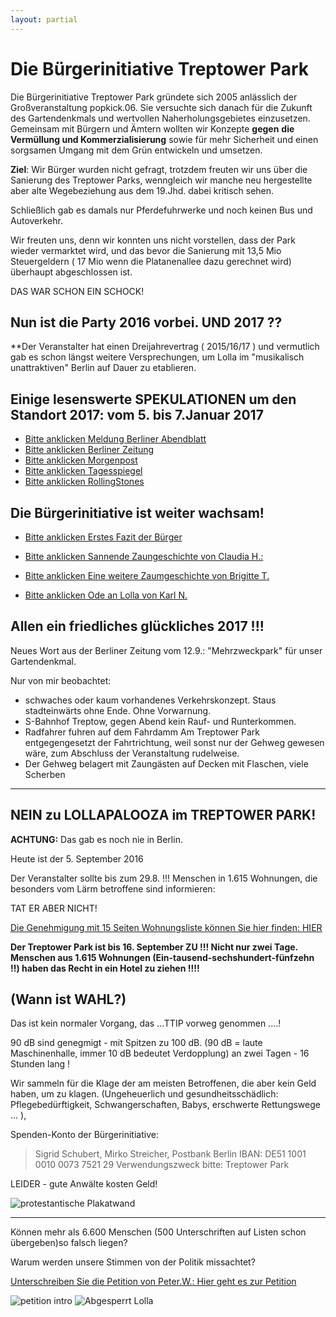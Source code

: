 ```yaml
---
layout: partial
---
```


# Die Bürgerinitiative Treptower Park

Die Bürgerinitiative Treptower Park gründete sich 2005 anlässlich der Großveranstaltung popkick.06. Sie versuchte sich danach für die Zukunft des Gartendenkmals und wertvollen Naherholungsgebietes einzusetzen. Gemeinsam mit Bürgern und Ämtern wollten wir Konzepte <red>**gegen**</red> **die Vermüllung und <red>Kommerzialisierung</red>** sowie für mehr Sicherheit und einen sorgsamen Umgang mit dem Grün entwickeln und umsetzen.

**Ziel**: Wir Bürger wurden nicht gefragt, trotzdem freuten wir uns über die Sanierung des Treptower Parks, wenngleich wir manche neu hergestellte aber alte Wegebeziehung aus dem 19.Jhd. dabei kritisch sehen.

Schließlich gab es damals nur Pferdefuhrwerke und noch keinen Bus und Autoverkehr.

Wir freuten uns, denn wir konnten uns nicht vorstellen, dass der Park wieder vermarktet wird, und das bevor die Sanierung mit 13,5 Mio Steuergeldern ( 17 Mio wenn die Platanenallee dazu gerechnet wird) überhaupt abgeschlossen ist.

DAS WAR SCHON EIN SCHOCK!


## Nun ist die Party 2016 vorbei. UND 2017 ??

**Der Veranstalter hat einen Dreijahrevertrag ( 2015/16/17 ) und vermutlich gab es schon längst weitere Versprechungen, um Lolla im "musikalisch unattraktiven" Berlin auf Dauer zu etablieren.


## Einige lesenswerte <red>SPEKULATIONEN</red> um den Standort 2017: vom 5. bis 7.Januar 2017

- [Bitte anklicken Meldung Berliner Abendblatt](downloads/Abendblatt_7-01-17.pdf)
- [Bitte anklicken Berliner Zeitung](http://www.berliner-zeitung.de/berlin/musik-festival-verwirrung-um-lollapalooza-veranstaltungsort-25482086)
- [Bitte anklicken Morgenpost](https://www.morgenpost.de/brandenburg/article209166155/Lollapalooza-2017-koennte-in-Hoppegarten-stattfinden.html)
- [Bitte anklicken Tagesspiegel](http://www.tagesspiegel.de/berlin/standortsuche-fuer-berliner-festival-lollapalooza-koennte-in-hoppegarten-stattfinden/19210666.html#!kalooga-20590/Hoppegarten)
- [Bitte anklicken RollingStones](https://www.rollingstone.de/lollapalooza-2017-kommt-jetzt-das-maifeld-1124753/)


## Die Bürgerinitiative ist weiter wachsam!

- [Bitte anklicken Erstes Fazit der Bürger](downloads/Presse_Lollapalooza_Fazit.pdf)

- [Bitte anklicken Sannende Zaungeschichte von Claudia H.:](downloads/Lollapalooza%20-%20Endfassung.pdf)

- [Bitte anklicken Eine weitere Zaumgeschichte von Brigitte T.](downloads/Glosse%20Topfstaedt.pdf)

- [Bitte anklicken Ode an Lolla von Karl N.](downloads/Ode%20Lolla-A100-BER%20DinA5.pdf)

## Allen ein friedliches glückliches 2017 !!!

Neues Wort aus der Berliner Zeitung vom 12.9.: "Mehrzweckpark" für unser Gartendenkmal.

Nur von mir beobachtet:

- schwaches oder kaum vorhandenes Verkehrskonzept. Staus stadteinwärts ohne Ende. Ohne Vorwarnung.
- S-Bahnhof Treptow, gegen Abend kein Rauf- und Runterkommen.
- Radfahrer fuhren auf dem Fahrdamm Am Treptower Park entgegengesetzt der Fahrtrichtung, weil sonst nur der Gehweg gewesen wäre, zum Abschluss der Veranstaltung rudelweise.
- Der Gehweg belagert mit Zaungästen auf Decken mit Flaschen, viele Scherben

----

## NEIN zu LOLLAPALOOZA im TREPTOWER PARK!


**ACHTUNG:** Das gab es noch nie in Berlin.

Heute ist der 5. September 2016

Der Veranstalter sollte bis zum 29.8. !!! Menschen in 1.615 Wohnungen, die besonders vom Lärm betroffene sind informieren:

TAT ER ABER NICHT!

[Die Genehmigung mit 15 Seiten Wohnungsliste können Sie hier finden: HIER](http://renephoenix.de/19451?cmd=getsource)

**Der Treptower Park ist bis 16. September ZU !!! Nicht nur zwei Tage. Menschen aus 1.615 Wohnungen (Ein-tausend-sechshundert-fünfzehn !!) haben das Recht in ein Hotel zu ziehen !!!!**

## (Wann ist WAHL?)

Das ist kein normaler Vorgang, das ...TTIP vorweg genommen ....!

90 dB sind genegmigt - mit Spitzen zu 100 dB. (90 dB = laute Maschinenhalle, immer 10 dB bedeutet Verdopplung) an zwei Tagen - 16 Stunden lang !

Wir sammeln für die Klage der am meisten Betroffenen, die aber kein Geld haben, um zu klagen. (Ungeheuerlich und gesundheitsschädlich: Pflegebedürftigkeit, Schwangerschaften, Babys, erschwerte Rettungswege ... ),

Spenden-Konto der Bürgerinitiative:

> Sigrid Schubert, Mirko Streicher, Postbank Berlin
> IBAN: DE51 1001 0010 0073 7521 29
> Verwendungszweck bitte: Treptower Park

LEIDER - gute Anwälte kosten Geld!

![protestantische Plakatwand](downloads/Lolla-BER-19412.jpg)


----

Können mehr als 6.600 Menschen (500 Unterschriften auf Listen schon übergeben)so falsch liegen?

Warum werden unsere Stimmen von der Politik missachtet?

[Unterschreiben Sie die Petition von Peter.W.: Hier geht es zur Petition](https://www.change.org/p/bezirksamt-treptow-k%C3%B6penick-von-berlin-kein-lollapalooza-im-treptower-park-in-berlin?recruiter)

![petition intro](downloads/Lieber_Paul.jpg)
![Abgesperrt Lolla](downloads/Abgesperrt-Lolla.jpg)
